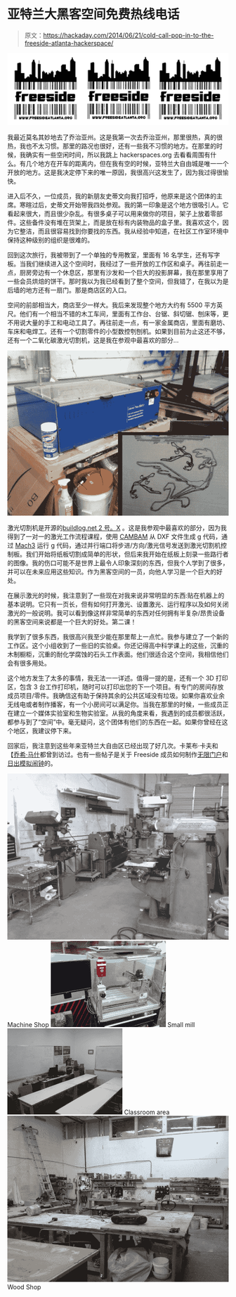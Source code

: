 # 亚特兰大黑客空间免费热线电话

> 原文：<https://hackaday.com/2014/06/21/cold-call-pop-in-to-the-freeside-atlanta-hackerspace/>

![Freeside Atlanta](img/4222644b55709e1460b6100441383e50.png)

我最近莫名其妙地去了乔治亚州。这是我第一次去乔治亚州，那里很热，真的很热，我也不太习惯。那里的路况也很好，还有一些我不习惯的地方。在那里的时候，我确实有一些空闲时间，所以我跳上 hackerspaces.org 去看看周围有什么。有几个地方在开车的距离内，但在我有空的时候，亚特兰大自由城是唯一一个开放的地方。这是我决定停下来的唯一原因，我很高兴这发生了，因为我过得很愉快。

进入后不久，一位成员，我的新朋友史蒂文向我打招呼，他原来是这个团体的主席。寒暄过后，史蒂文开始带我四处参观。我的第一印象是这个地方很吸引人。它看起来很大，而且很少杂乱。有很多桌子可以用来做你的项目，架子上放着零部件。这些备件没有堆在货架上，而是放在标有内装物品的盒子里。我喜欢这个，因为它整洁，而且很容易找到你要找的东西。我从经验中知道，在社区工作室环境中保持这种级别的组织是很难的。

回到这次旅行，我被带到了一个单独的专用教室，里面有 16 名学生，还有写字板。当我们继续进入这个空间时，我经过了一些开放的工作区和桌子。再往前走一点，厨房旁边有一个休息区，那里有沙发和一个巨大的投影屏幕，我在那里享用了一些会员烘焙的饼干。那时我以为我已经看到了整个空间，但我错了，在我以为是后墙的地方还有一扇门。那是商店区的入口。

空间的前部相当大，商店至少一样大。我后来发现整个地方大约有 5500 平方英尺。他们有一个相当不错的木工车间，里面有工作台、台锯、斜切锯、刨床等，更不用说大量的手工和电动工具了。再往前走一点，有一家金属商店，里面有磨坊、车床和电焊工。还有一个切割零件的小型数控刳刨机。如果到目前为止这还不够，还有一个二氧化碳激光切割机，这是我在参观中最喜欢的部分…

![Freeside Atlanta](img/21aba6c19916379f0f59072b301f8487.png)

激光切割机是开源的[buildlog.net 2 号。X](http://www.buildlog.net/blog/2011/02/buildlog-net-2-x-laser/) 。这是我参观中最喜欢的部分，因为我得到了一对一的激光工作流程课程，使用 [CAMBAM](http://www.cambam.info/downloads/) 从 DXF 文件生成 g 代码，通过 [Mach3](http://www.machsupport.com/software/mach3/) 运行 g 代码，通过并行端口将步进/方向/激光信号发送到激光切割机控制板。我们开始将纸板切割成简单的形状，但后来我开始在纸板上刻录一些路行者的图像。我的伤口可能不是世界上最令人印象深刻的东西，但我个人学到了很多，并可以在未来应用这些知识。作为黑客空间的一员，向他人学习是一个巨大的好处。

在展示激光的时候，我注意到了一些现在对我来说非常明显的东西:贴在机器上的基本说明。它只有一页长，但有如何打开激光、设置激光、运行程序以及如何关闭激光的一般说明。我可以看到像这样非常简单的东西对任何拥有半复杂/昂贵设备的黑客空间来说都是一个巨大的好处。第二课！

我学到了很多东西，我很高兴我至少能在那里帮上一点忙。我参与建立了一个新的工作区。这个小组收到了一些旧的实验桌。你还记得高中科学课上的这些，沉重的木制橱柜，沉重的耐化学腐蚀的石头工作表面。他们很适合这个空间，我相信他们会有很多用处。

这个地方发生了太多的事情，我无法一一详述。值得一提的是，还有一个 3D 打印区，包含 3 台工作打印机，随时可以打印出您的下一个项目。有专门的房间存放成员项目/零件。我确信这有助于保持其余的公共区域没有垃圾。如果你喜欢业余无线电或者制作播客，有一个小房间可以满足你。当我在那里的时候，一些成员正在建立一个媒体实验室和生物实验室。从我的角度来看，我遇到的成员都很活跃，都参与到了“空间”中。毫无疑问，这个团体有他们的东西在一起。如果你曾经在这个地区，我建议停下来。

回家后，我注意到这些年来亚特兰大自由区已经出现了好几次。卡莱布·卡夫和【[乔希·马什](http://hackaday.com/2013/10/14/adventures-in-hackerspacing-freeside-atlanta-part-i/)都曾到访过。也有一些帖子是关于 Freeside 成员如何制作[无限门户](http://hackaday.com/2013/11/08/freesides-infinity-portal/)和[日出模拟闹钟](http://hackaday.com/2011/10/01/a-sunrise-clock-for-those-cold-dark-winter-mornings/)的。

 [![Freeside Atlanta Machine Shop](img/b28eb03d44a7a9be7cfc0fe48a04dd91.png "Freeside Atlanta")](https://hackaday.com/2014/06/21/cold-call-pop-in-to-the-freeside-atlanta-hackerspace/2014-06-07-13-29-51/) Machine Shop [![Freeside Atlanta](img/470886b285a49ad63ea4e5a0eae7c722.png "Freeside Atlanta")](https://hackaday.com/2014/06/21/cold-call-pop-in-to-the-freeside-atlanta-hackerspace/2014-06-07-13-31-18/) Small mill [![Freeside Atlanta](img/841e9f66d05bb63d5ca2ac89deef7ae3.png "Freeside Atlanta")](https://hackaday.com/2014/06/21/cold-call-pop-in-to-the-freeside-atlanta-hackerspace/2014-06-07-13-34-45/) Classroom area [![Freeside Atlanta](img/8fd2033897b719102073e8f351320745.png "Freeside Atlanta")](https://hackaday.com/2014/06/21/cold-call-pop-in-to-the-freeside-atlanta-hackerspace/2014-06-07-13-30-05/) Wood Shop